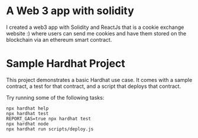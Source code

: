 # A Web 3 app with solidity 
I created a web3 app with Solidity and ReactJs that is a cookie exchange website :)  where users can send me cookies and have them stored on the blockchain via an ethereum smart contract.
# Sample Hardhat Project

This project demonstrates a basic Hardhat use case. It comes with a sample contract, a test for that contract, and a script that deploys that contract.

Try running some of the following tasks:

```shell
npx hardhat help
npx hardhat test
REPORT_GAS=true npx hardhat test
npx hardhat node
npx hardhat run scripts/deploy.js
```
